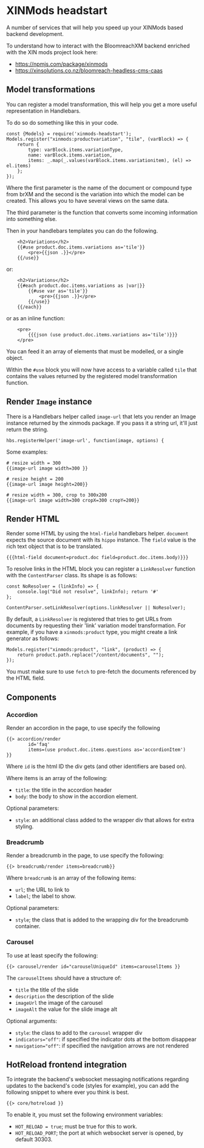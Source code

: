 # XINMods headstart

A number of services that will help you speed up your XINMods based backend development.

To understand how to interact with the BloomreachXM backend enriched with the XIN mods project look here:

* https://npmjs.com/package/xinmods
* https://xinsolutions.co.nz/bloomreach-headless-cms-caas

## Model transformations

You can register a model transformation, this will help you get a more useful representation in Handlebars.

To do so do something like this in your code. 

    const {Models} = require('xinmods-headstart');
    Models.register("xinmods:productvariation", "tile", (varBlock) => {
        return {
            type: varBlock.items.variationType,
            name: varBlock.items.variation,
            items: _.map(_.values(varBlock.items.variationitem), (el) => el.items)
        };
    });

Where the first parameter is the name of the document or compound type from brXM and the second
is the variation into which the model can be created. This allows you to have several views on
the same data.


The third parameter is the function that converts some incoming information into something else. 

Then in your handlebars templates you can do the following. 

        <h2>Variations</h2>
        {{#use product.doc.items.variations as='tile'}}
            <pre>{{json .}}</pre>
        {{/use}}

or:

        <h2>Variations</h2>
        {{#each product.doc.items.variations as |var|}}
            {{#use var as='tile'}}
                <pre>{{json .}}</pre>
            {{/use}}
        {{/each}}

or as an inline function:

        <pre>
            {{{json (use product.doc.items.variations as='tile')}}}
        </pre>

You can feed it an array of elements that must be modelled, or a single object.

Within the `#use` block you will now have access to a variable called `tile` that contains the values
returned by the registered model transformation function. 

## Render `Image` instance

There is a Handlebars helper called `image-url` that lets you render an Image instance
returned by the xinmods package. If you pass it a string url, it'll just return the string. 

	hbs.registerHelper('image-url', function(image, options) {

Some examples:

    # resize width = 300
    {{image-url image width=300 }}

    # resize height = 200
    {{image-url image height=200}}           

    # resize width = 300, crop to 300x200
    {{image-url image width=300 cropX=300 cropY=200}}    


## Render HTML

Render some HTML by using the `html-field` handlebars helper. `document` expects the source document with its `hippo`
instance. The `field` value is the rich text object that is to be translated.  

    {{{html-field document=product.doc field=product.doc.items.body)}}}

To resolve links in the HTML block you can register a `LinkResolver` function with the `ContentParser` class. Its
shape is as follows:

    const NoResolver = (linkInfo) => { 
        console.log("Did not resolve", linkInfo); return '#'
    };

    ContentParser.setLinkResolver(options.linkResolver || NoResolver);

By default, a `LinkResolver` is registered that tries to get URLs from documents by requesting their 'link' variation
model transformation. For example, if you have a `xinmods:product` type, you might create a link generator as follows:

    Models.register("xinmods:product", "link", (product) => {
        return product.path.replace("/content/documents", "");
    });

You must make sure to use `fetch` to pre-fetch the documents referenced by the HTML field.

## Components

### Accordion

Render an accordion in the page, to use specify the following

    {{> accordion/render
            id='faq'
            items=(use product.doc.items.questions as='accordionItem')
    }}

Where `id` is the html ID the div gets (and other identifiers are based on).

Where items is an array of the following:

* `title`: the title in the accordion header
* `body`: the body to show in the accordion element.

Optional parameters:

* `style`: an additional class added to the wrapper div that allows for extra styling.


### Breadcrumb

Render a breadcrumb in the page, to use specify the following:

    {{> breadcrumb/render items=breadcrumb}}

Where `breadcrumb` is an array of the following items:

* `url`; the URL to link to
* `label`; the label to show. 

Optional parameters:

* `style`; the class that is added to the wrapping div for the breadcrumb container.

### Carousel

To use at least specify the following:

    {{> carousel/render id="carouselUniqueId" items=carouselItems }}

The `carouselItems` should have a structure of: 

* `title` the title of the slide
* `description` the description of the slide
* `imageUrl` the image of the carousel
* `imageAlt` the value for the slide image alt

Optional arguments:

* `style`: the class to add to the `carousel` wrapper div
* `indicators="off"`: if specified the indicator dots at the bottom disappear
* `navigation="off"`: if specified the navigation arrows are not rendered

## HotReload frontend integration

To integrate the backend's websocket messaging notifications regarding updates to the backend's code 
(styles for example), you can add the following snippet to where ever you think is best. 

    {{> core/hotreload }}

To enable it, you must set the following environment variables:

* `HOT_RELOAD = true`; must be true for this to work.
* `HOT_RELOAD_PORT`; the port at which websocket server is opened, by default 30303.

